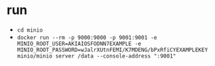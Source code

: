 # run
- `cd minio`
- `docker run --rm -p 9000:9000 -p 9001:9001 -e MINIO_ROOT_USER=AKIAIOSFODNN7EXAMPLE -e MINIO_ROOT_PASSWORD=wJalrXUtnFEMI/K7MDENG/bPxRfiCYEXAMPLEKEY minio/minio server /data --console-address ":9001"`
